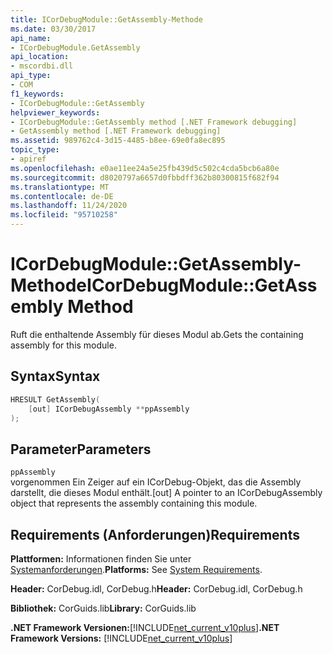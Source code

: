 ```yaml
---
title: ICorDebugModule::GetAssembly-Methode
ms.date: 03/30/2017
api_name:
- ICorDebugModule.GetAssembly
api_location:
- mscordbi.dll
api_type:
- COM
f1_keywords:
- ICorDebugModule::GetAssembly
helpviewer_keywords:
- ICorDebugModule::GetAssembly method [.NET Framework debugging]
- GetAssembly method [.NET Framework debugging]
ms.assetid: 989762c4-3d15-4485-b8ee-69e0fa8ec895
topic_type:
- apiref
ms.openlocfilehash: e0ae11ee24a5e25fb439d5c502c4cda5bcb6a80e
ms.sourcegitcommit: d8020797a6657d0fbbdff362b80300815f682f94
ms.translationtype: MT
ms.contentlocale: de-DE
ms.lasthandoff: 11/24/2020
ms.locfileid: "95710258"
---
```

# <a name="icordebugmodulegetassembly-method"></a><span data-ttu-id="af68b-102">ICorDebugModule::GetAssembly-Methode</span><span class="sxs-lookup"><span data-stu-id="af68b-102">ICorDebugModule::GetAssembly Method</span></span>

<span data-ttu-id="af68b-103">Ruft die enthaltende Assembly für dieses Modul ab.</span><span class="sxs-lookup"><span data-stu-id="af68b-103">Gets the containing assembly for this module.</span></span>  
  
## <a name="syntax"></a><span data-ttu-id="af68b-104">Syntax</span><span class="sxs-lookup"><span data-stu-id="af68b-104">Syntax</span></span>  
  
```cpp  
HRESULT GetAssembly(  
    [out] ICorDebugAssembly **ppAssembly  
);  
```  
  
## <a name="parameters"></a><span data-ttu-id="af68b-105">Parameter</span><span class="sxs-lookup"><span data-stu-id="af68b-105">Parameters</span></span>  

 `ppAssembly`  
 <span data-ttu-id="af68b-106">vorgenommen Ein Zeiger auf ein ICorDebug-Objekt, das die Assembly darstellt, die dieses Modul enthält.</span><span class="sxs-lookup"><span data-stu-id="af68b-106">[out] A pointer to an ICorDebugAssembly object that represents the assembly containing this module.</span></span>  
  
## <a name="requirements"></a><span data-ttu-id="af68b-107">Requirements (Anforderungen)</span><span class="sxs-lookup"><span data-stu-id="af68b-107">Requirements</span></span>  

 <span data-ttu-id="af68b-108">**Plattformen:** Informationen finden Sie unter [Systemanforderungen](../../get-started/system-requirements.md).</span><span class="sxs-lookup"><span data-stu-id="af68b-108">**Platforms:** See [System Requirements](../../get-started/system-requirements.md).</span></span>  
  
 <span data-ttu-id="af68b-109">**Header:** CorDebug.idl, CorDebug.h</span><span class="sxs-lookup"><span data-stu-id="af68b-109">**Header:** CorDebug.idl, CorDebug.h</span></span>  
  
 <span data-ttu-id="af68b-110">**Bibliothek:** CorGuids.lib</span><span class="sxs-lookup"><span data-stu-id="af68b-110">**Library:** CorGuids.lib</span></span>  
  
 <span data-ttu-id="af68b-111">**.NET Framework Versionen:**[!INCLUDE[net_current_v10plus](../../../../includes/net-current-v10plus-md.md)]</span><span class="sxs-lookup"><span data-stu-id="af68b-111">**.NET Framework Versions:** [!INCLUDE[net_current_v10plus](../../../../includes/net-current-v10plus-md.md)]</span></span>
